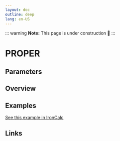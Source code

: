 ```yaml
---
layout: doc
outline: deep
lang: en-US
---
```


::: warning
**Note:** This page is under construction 🚧
:::

# PROPER

## Parameters

## Overview

## Examples

[See this example in IronCalc](https://app.ironcalc.com/?filename=proper)

## Links